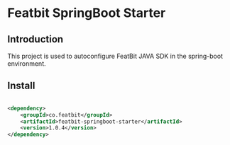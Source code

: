 # Featbit SpringBoot Starter

## Introduction

This project is used to autoconfigure FeatBit JAVA SDK in the spring-boot environment.

## Install
```xml

<dependency>
    <groupId>co.featbit</groupId>
    <artifactId>featbit-springboot-starter</artifactId>
    <version>1.0.4</version>
</dependency>

```
